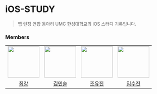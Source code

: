 # iOS-STUDY
> 앱 런칭 연합 동아리 UMC 한성대학교의 iOS 스터디 기록입니다.

### Members
<table>
  <tr>
    <td>
      <a href="https://github.com/y2hscmtk">
        <img src="https://avatars.githubusercontent.com/u/109474668?v=4" width="100" style="max-width: 100%;">
      </a>
    </td>
    <td>
      <a href="https://github.com/orgs/UMC-HSU-iOS/people/minsolkim">
        <img src="https://avatars.githubusercontent.com/u/94881886?v=4" width="100" style="max-width: 100%;">
      </a>
    </td>
    <td>
      <a href="https://github.com/yuzzin0121">
        <img src="https://avatars.githubusercontent.com/u/77273340?v=4" width="100" style="max-width: 100%;">
      </a>
    </td>
    <td>
      <a href="https://github.com/suzinlim">
        <img src="https://avatars.githubusercontent.com/u/122861956?v=4" width="100" style="max-width: 100%;">
      </a>
    </td>
  </tr>
  <tr>
    <td align="center">
      <a href="https://github.com/y2hscmtk">최강</a>
    </td>
    <td align="center">
      <a href="https://github.com/orgs/UMC-HSU-iOS/people/minsolkim">김민솔</a>
    </td>
    <td align="center">
      <a href="https://github.com/yuzzin0121">조유진</a>
    </td>
    <td align="center">
      <a href="https://github.com/suzinlim">임수진</a>
    </td>
  </tr>
</table>
<br>

